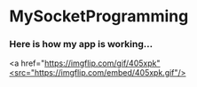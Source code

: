 # MySocketProgramming
### Here is how my app is working...

<a href="https://imgflip.com/gif/405xpk"<src="https://imgflip.com/embed/405xpk.gif"/></a>
